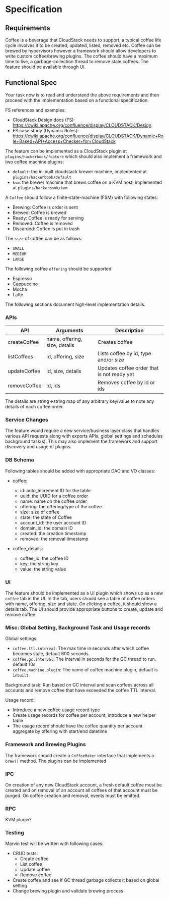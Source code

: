 # Specification

## Requirements

Coffee is a beverage that CloudStack needs to support, a typical coffee life
cycle involves it to be created, updated, listed, removed etc. Coffee can be
brewed by hypervisors however a framework should allow developers to write
custom coffee/brewing plugins. The coffee should have a maximum time to live,
a garbage-collection thread to remove stale coffees. The feature should be
available through UI.

## Functional Spec

Your task now is to read and understand the above requirements and then proceed
with the implementation based on a functional specification.

FS references and examples:
- CloudStack Design docs (FS): https://cwiki.apache.org/confluence/display/CLOUDSTACK/Design
- FS case study (Dynamic Roles): https://cwiki.apache.org/confluence/display/CLOUDSTACK/Dynamic+Role+Based+API+Access+Checker+for+CloudStack

The feature can be implemented as a CloudStack plugin at
`plugins/hackerbook/feature` which should also implement a framework and two
coffee machine plugins:
- `default`: the in-built cloudstack brewer machine, implemented at
  `plugins/hackerbook/default`
- `kvm`: the brewer machine that brews coffee on a KVM host, implemented at
  `plugins/hackerbook/kvm`

A `Coffee` should follow a finite-state-machine (FSM) with following states:

- Brewing: Coffee is order is sent
- Brewed: Coffee is brewed
- Ready: Coffee is ready for serving
- Removed: Coffee is removed
- Discarded: Coffee is put in trash

The `size` of coffee can be as follows:
- `SMALL`
- `MEDIUM`
- `LARGE`

The following coffee `offering` should be supported:
- Espresso
- Cappuccino
- Mocha
- Latte

The following sections document high-level implementation details.

### APIs

| API | Arguments | Description |
| --- | --------- | ----------- |
| createCoffee | name, offering, size, details | Creates coffee |
| listCoffees | id, offering, size | Lists coffee by id, type and/or size |
| updateCoffee | id, size, details | Updates coffee order that is not ready yet |
| removeCoffee | id, ids | Removes coffee by id or ids |

The details are string->string map of any arbitrary key/value to note any
details of each coffee order.

### Service Changes

The feature would require a new service/business layer class that handles
various API requests along with exports APIs, global settings and schedules
background task(s). This may also implement the framework and support discovery
and usage of plugins.

### DB Schema

Following tables should be added with appropriate DAO and VO classes:

- coffee:
  - id: auto_increment ID for the table
  - uuid: the UUID for a coffee order
  - name: name on the coffee order
  - offering: the offering/type of the coffee
  - size: size of coffee
  - state: the state of Coffee
  - account_id: the user account ID
  - domain_id: the domain ID
  - created: the creation timestamp
  - removed: the removal timestamp

- coffee_details:
  - coffee_id: the coffee ID
  - key: the string key
  - value: the string value

### UI

The feature should be implemented as a UI plugin which shows up as a new
`coffee` tab in the UI. In the tab, users should see a table of coffee orders
with name, offering, size and state. On clicking a coffee, it should show a
details tab. The UI should provide appropriate buttons to create, update and
remove coffee.

### Misc: Global Setting, Background Task and Usage records

Global settings:

- `coffee.ttl.interval`: The max time in seconds after which coffee becomes
  stale, default 600 seconds.
- `coffee.gc.interval`: The interval in seconds for the GC thread to run,
  default 10s.
- `coffee.machine.plugin`: The name of coffee machine plugin, default is `inbuilt`.

Background task: Run based on GC interval and scan coffees across all accounts
and remove coffee that have exceeded the coffee TTL interval.

Usage record:
- Introduce a new coffee usage record type
- Create usage records for coffee per account, introduce a new helper table
- The usage record should have the coffee quantity per account aggregate by
  offering with start/end datetime

### Framework and Brewing Plugins

The framework should create a `CoffeeMaker` interface that implements a `brew()`
method. The plugins can be implemented

### IPC

On creation of any new CloudStack account, a fresh default coffee must be
created and on removal of an account all coffees of that account must be purged.
On coffee creation and removal, events must be emitted.

### RPC

KVM plugin?

### Testing

Marvin test will be written with following cases:

- CRUD tests:
  - Create coffee
  - List coffee
  - Update coffee
  - Remove coffee
- Create coffee and see if GC thread garbage collects it based on global setting
- Change brewing plugin and validate brewing process
